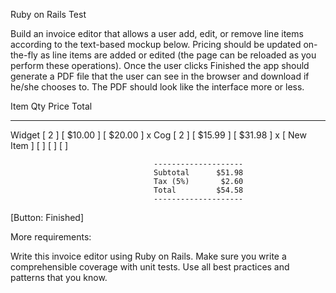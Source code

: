 Ruby on Rails Test

Build an invoice editor that allows a user add, edit, or remove line items according to the text-based mockup below. Pricing should be updated on-the-fly as line items are added or edited (the page can be reloaded as you perform these operations). Once the user clicks Finished the app should generate a PDF file that the user can see in  the browser and download if he/she chooses to. The PDF should look like the interface more or less.


Item                      	Qty     Price       Total
---------------------    	-----------------------------------
Widget                   	[ 2 ]  [ $10.00 ]  [ $20.00 ] x 
Cog                      	[ 2 ]  [ $15.99 ]  [ $31.98 ] x
[ New Item ]            	[   ]  [        ]  [        ]


                                    --------------------	
                                    Subtotal      $51.98
                                    Tax (5%)       $2.60							
                                    Total         $54.58
                                    --------------------

[Button: Finished]

More requirements:

Write this invoice editor using Ruby on Rails. 
Make sure you write a comprehensible coverage with unit tests.
Use all best practices and patterns that you know.
